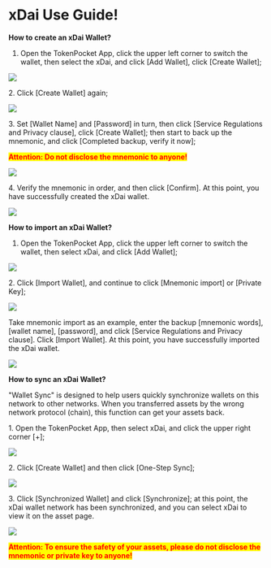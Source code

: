 # xDai Use Guide!

**How to create an xDai Wallet?**

1. Open the TokenPocket App, click the upper left corner to switch the wallet, then select the xDai, and click \[Add Wallet], click \[Create Wallet];

![](<../../.gitbook/assets/1 (11) (1).png>)

2\. Click \[Create Wallet] again;

![](<../../.gitbook/assets/2 (22) (1).png>)

3\. Set \[Wallet Name] and \[Password] in turn, then click \[Service Regulations and Privacy clause], click \[Create Wallet]; then start to back up the mnemonic, and click \[Completed backup, verify it now];

<mark style="color:red;">**Attention: Do not disclose the mnemonic to anyone!**</mark>

![](<../../.gitbook/assets/3 (13) (1).png>)

4\. Verify the mnemonic in order, and then click \[Confirm]. At this point, you have successfully created the xDai wallet.

![](<../../.gitbook/assets/4 (6).png>)

**How to import an xDai Wallet?**

1. Open the TokenPocket App, click the upper left corner to switch the wallet, then select xDai, and click \[Add Wallet];

![](<../../.gitbook/assets/5 (7) (1).png>)

2\. Click \[Import Wallet], and continue to click \[Mnemonic import] or \[Private Key];

![](<../../.gitbook/assets/6 (5).png>)

Take mnemonic import as an example, enter the backup \[mnemonic words], \[wallet name], \[password], and click \[Service Regulations and Privacy clause]. Click \[Import Wallet]. At this point, you have successfully imported the xDai wallet.

![](<../../.gitbook/assets/7 (3).png>)

**How to sync an xDai Wallet?**

"Wallet Sync" is designed to help users quickly synchronize wallets on this network to other networks. When you transferred assets by the wrong network protocol (chain), this function can get your assets back.

&#x20;

1\. Open the TokenPocket App, then select xDai, and click the upper right corner \[+];

![](<../../.gitbook/assets/8 (2).png>)

2\. Click \[Create Wallet] and then click \[One-Step Sync];

![](../../.gitbook/assets/9.png)

3\. Click \[Synchronized Wallet] and click \[Synchronize]; at this point, the xDai wallet network has been synchronized, and you can select xDai to view it on the asset page.

![](<../../.gitbook/assets/10 (2).png>)

<mark style="color:red;">**Attention: To ensure the safety of your assets, please do not disclose the mnemonic or private key to anyone!**</mark>
